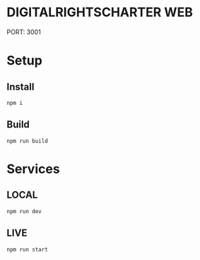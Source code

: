 # DIGITALRIGHTSCHARTER WEB

PORT: 3001

# Setup

## Install

```
npm i
```

## Build

```
npm run build
```

# Services

## LOCAL

```
npm run dev
```

## LIVE

```
npm run start
```
